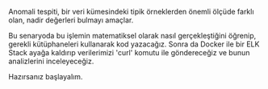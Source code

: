 Anomali tespiti, bir veri kümesindeki tipik örneklerden önemli ölçüde farklı olan, nadir değerleri bulmayı amaçlar.

Bu senaryoda bu işlemin matematiksel olarak nasıl gerçekleştiğini öğrenip, gerekli kütüphaneleri kullanarak kod yazacağız. Sonra da Docker ile bir ELK Stack ayağa kaldırıp verilerimizi 'curl' komutu ile göndereceğiz ve bunun analizlerini inceleyeceğiz.

Hazırsanız başlayalım.
